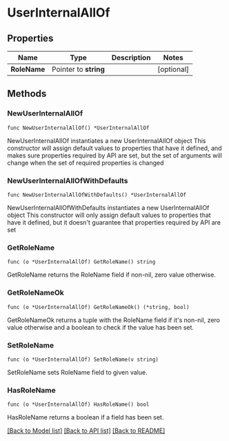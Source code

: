 # UserInternalAllOf

## Properties

Name | Type | Description | Notes
------------ | ------------- | ------------- | -------------
**RoleName** | Pointer to **string** |  | [optional] 

## Methods

### NewUserInternalAllOf

`func NewUserInternalAllOf() *UserInternalAllOf`

NewUserInternalAllOf instantiates a new UserInternalAllOf object
This constructor will assign default values to properties that have it defined,
and makes sure properties required by API are set, but the set of arguments
will change when the set of required properties is changed

### NewUserInternalAllOfWithDefaults

`func NewUserInternalAllOfWithDefaults() *UserInternalAllOf`

NewUserInternalAllOfWithDefaults instantiates a new UserInternalAllOf object
This constructor will only assign default values to properties that have it defined,
but it doesn't guarantee that properties required by API are set

### GetRoleName

`func (o *UserInternalAllOf) GetRoleName() string`

GetRoleName returns the RoleName field if non-nil, zero value otherwise.

### GetRoleNameOk

`func (o *UserInternalAllOf) GetRoleNameOk() (*string, bool)`

GetRoleNameOk returns a tuple with the RoleName field if it's non-nil, zero value otherwise
and a boolean to check if the value has been set.

### SetRoleName

`func (o *UserInternalAllOf) SetRoleName(v string)`

SetRoleName sets RoleName field to given value.

### HasRoleName

`func (o *UserInternalAllOf) HasRoleName() bool`

HasRoleName returns a boolean if a field has been set.


[[Back to Model list]](../README.md#documentation-for-models) [[Back to API list]](../README.md#documentation-for-api-endpoints) [[Back to README]](../README.md)


